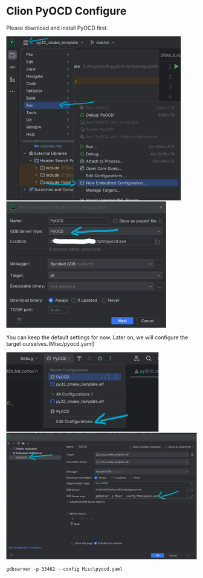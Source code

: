 # Clion PyOCD Configure

Please download and install PyOCD first.

<img src="debug-clion-pyocd/image-20240121211255909.png" alt="image-20240121211255909" style="zoom: 80%;" />

<img src="debug-clion-pyocd/image-20240121211434382.png" alt="image-20240121211434382" style="zoom: 80%;" />

You can keep the default settings for now. Later on, we will configure the target ourselves.(Misc/pyocd.yaml)

<img src="debug-clion-pyocd/image-20240121211527071.png" alt="image-20240121211527071" style="zoom:80%;" />

<img src="debug-clion-pyocd/image-20240121211613733.png" alt="image-20240121211613733" style="zoom:80%;" />

```
gdbserver -p 33462 --config Misc\pyocd.yaml
```
